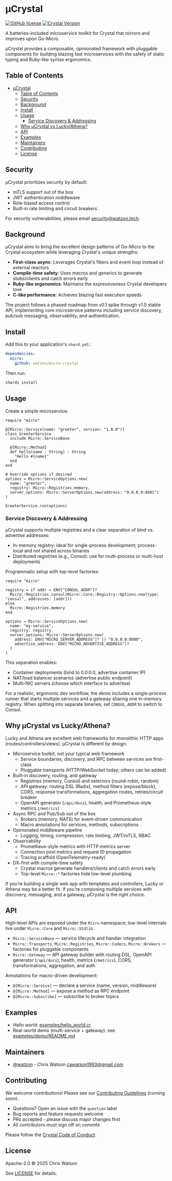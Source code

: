 # µCrystal

[![GitHub license](https://img.shields.io/github/license/watzon/micro-crystal)](https://github.com/watzon/micro-crystal/blob/main/LICENSE)
[![Crystal Version](https://img.shields.io/badge/crystal-%3E%3D%201.12.0-brightgreen)](https://crystal-lang.org/)

A batteries-included microservice toolkit for Crystal that mirrors and improves upon Go-Micro.

µCrystal provides a composable, opinionated framework with pluggable components for building blazing fast microservices with the safety of static typing and Ruby-like syntax ergonomics.

## Table of Contents

- [µCrystal](#µcrystal)
  - [Table of Contents](#table-of-contents)
  - [Security](#security)
  - [Background](#background)
  - [Install](#install)
  - [Usage](#usage)
    - [Service Discovery \& Addressing](#service-discovery--addressing)
  - [Why µCrystal vs Lucky/Athena?](#why-µcrystal-vs-luckyathena)
  - [API](#api)
  - [Examples](#examples)
  - [Maintainers](#maintainers)
  - [Contributing](#contributing)
  - [License](#license)

## Security

µCrystal prioritizes security by default:
- mTLS support out of the box
- JWT authentication middleware
- Role-based access control
- Built-in rate limiting and circuit breakers

For security vulnerabilities, please email security@watzon.tech.

## Background

µCrystal aims to bring the excellent design patterns of Go-Micro to the Crystal ecosystem while leveraging Crystal's unique strengths:

- **First-class async**: Leverages Crystal's fibers and event loop instead of external reactors
- **Compile-time safety**: Uses macros and generics to generate stubs/clients and catch errors early
- **Ruby-like ergonomics**: Maintains the expressiveness Crystal developers love
- **C-like performance**: Achieves blazing fast execution speeds

The project follows a phased roadmap from v0.1 spike through v1.0 stable API, implementing core microservice patterns including service discovery, pub/sub messaging, observability, and authentication.

## Install

Add this to your application's `shard.yml`:

```yaml
dependencies:
  micro:
    github: watzon/micro-crystal
```

Then run:

```bash
shards install
```

## Usage

Create a simple microservice:

```crystal
require "micro"

@[Micro::Service(name: "greeter", version: "1.0.0")]
class GreeterService
  include Micro::ServiceBase

  @[Micro::Method]
  def hello(name : String) : String
    "Hello #{name}"
  end
end

# Override options if desired
options = Micro::ServiceOptions.new(
  name: "greeter",
  registry: Micro::Registries.memory,
  server_options: Micro::ServerOptions.new(address: "0.0.0.0:8081")
)

GreeterService.run(options)
```

### Service Discovery & Addressing

µCrystal supports multiple registries and a clear separation of bind vs. advertise addresses:

- In-memory registry: ideal for single-process development; process-local and not shared across binaries
- Distributed registries (e.g., Consul): use for multi-process or multi-host deployments

Programmatic setup with top-level factories:

```crystal
require "micro"

registry = if addr = ENV["CONSUL_ADDR"]?
  Micro::Registries.consul(Micro::Core::Registry::Options.new(type: "consul", addresses: [addr]))
else
  Micro::Registries.memory
end

options = Micro::ServiceOptions.new(
  name: "my-service",
  registry: registry,
  server_options: Micro::ServerOptions.new(
    address: ENV["MICRO_SERVER_ADDRESS"]? || "0.0.0.0:8080",
    advertise_address: ENV["MICRO_ADVERTISE_ADDRESS"]?
  )
)
```

This separation enables:
- Container deployments (bind to 0.0.0.0, advertise container IP)
- NAT/load balancer scenarios (advertise public endpoint)
- Multi-NIC servers (choose which interface to advertise)

For a realistic, ergonomic dev workflow, the demo includes a single-process runner that starts multiple services and a gateway sharing one in-memory registry. When splitting into separate binaries, set `CONSUL_ADDR` to switch to Consul.

## Why µCrystal vs Lucky/Athena?

Lucky and Athena are excellent web frameworks for monolithic HTTP apps (routes/controllers/views). µCrystal is different by design:

- Microservice toolkit, not your typical web framework
  - Service boundaries, discovery, and RPC between services are first-class
  - Pluggable transports (HTTP/WebSocket today; others can be added)
- Built-in discovery, routing, and gateway
  - Registries (memory, Consul) and selectors (round-robin, random)
  - API gateway: routing DSL (Radix), method filters (expose/block), CORS, response transformations, aggregation routes, retries/circuit breaker
  - OpenAPI generator (`/api/docs`), health, and Prometheus-style metrics (`/metrics`)
- Async RPC and Pub/Sub out of the box
  - Brokers (memory, NATS) for event-driven communication
  - Macro annotations for services, methods, subscriptions
- Opinionated middleware pipeline
  - Logging, timing, compression, rate limiting, JWT/mTLS, RBAC
- Observability
  - Prometheus-style metrics with HTTP metrics server
  - Connection pool metrics and request ID propagation
  - Tracing scaffold (OpenTelemetry-ready)
- DX-first with compile-time safety
  - Crystal macros generate handlers/clients and catch errors early
  - Top-level `Micro::*` factories hide low-level plumbing

If you’re building a single web app with templates and controllers, Lucky or Athena may be a better fit. If you’re composing multiple services with discovery, messaging, and a gateway, µCrystal is the right choice.

## API

High-level APIs are exposed under the `Micro` namespace; low-level internals live under `Micro::Core` and `Micro::Stdlib`.

- `Micro::ServiceBase` — service lifecycle and handler integration
- `Micro::Transports`, `Micro::Registries`, `Micro::Codecs`, `Micro::Brokers` — factories for pluggable components
- `Micro::Gateway` — API gateway builder with routing DSL, OpenAPI generator (`/api/docs`), health, metrics (`/metrics`), CORS, transformations, aggregation, and auth

Annotations for macro-driven development:
- `@[Micro::Service]` — declare a service (name, version, middleware)
- `@[Micro::Method]` — expose a method as RPC endpoint
- `@[Micro::Subscribe]` — subscribe to broker topics

## Examples

- Hello world: [examples/hello_world.cr](./examples/hello_world.cr)
- Real-world demo (multi-service + gateway): see [examples/demo/README.md](./examples/demo/README.md)

## Maintainers

- [@watzon](https://github.com/watzon) - Chris Watson <cawatson1993@gmail.com>

## Contributing

We welcome contributions! Please see our [Contributing Guidelines](CONTRIBUTING.md) (coming soon).

- Questions? Open an issue with the `question` label
- Bug reports and feature requests welcome
- PRs accepted - please discuss major changes first
- All contributors must sign off on commits

Please follow the [Crystal Code of Conduct](https://github.com/crystal-lang/crystal/blob/master/CODE_OF_CONDUCT.md).

## License

Apache-2.0 © 2025 Chris Watson

See [LICENSE](LICENSE) for details.
